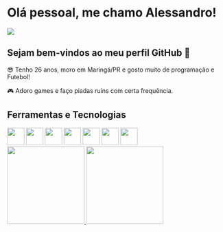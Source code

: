 # Olá pessoal, me chamo Alessandro! 
<div>
<a href="https://www.linkedin.com/in/alessandro-g-leonardo/" target="_blank"><img src="https://img.shields.io/badge/-LinkedIn-%230077B5?style=for-the-badge&logo=linkedin&logoColor=white" target="_blank"></a>   
</div>

## Sejam bem-vindos ao meu perfil GitHub 👋

:sunglasses: Tenho 26 anos, moro em Maringá/PR e gosto muito de programação e Futebol!

🎮 Adoro games e faço piadas ruins com certa frequência.


## Ferramentas e Tecnologias

<div>
<img src="https://cdn.jsdelivr.net/gh/devicons/devicon/icons/wordpress/wordpress-plain-wordmark.svg" width="40" height="40"/>
<img src="https://cdn.jsdelivr.net/gh/devicons/devicon/icons/microsoftsqlserver/microsoftsqlserver-plain-wordmark.svg" width="40" height="40"/>
<img src="https://cdn.jsdelivr.net/gh/devicons/devicon/icons/html5/html5-plain-wordmark.svg" width="40" height="40"/>
<img src="https://cdn.jsdelivr.net/gh/devicons/devicon/icons/css3/css3-plain-wordmark.svg" width="40" height="40"/>
<img src="https://cdn.jsdelivr.net/gh/devicons/devicon/icons/docker/docker-plain-wordmark.svg" width="40" height="40"/>
<img src="https://cdn.jsdelivr.net/gh/devicons/devicon/icons/javascript/javascript-original.svg" width="40" height="40"/>
<img src="https://cdn.jsdelivr.net/gh/devicons/devicon/icons/azure/azure-original.svg" width="40" height="40"/>
  
</div>



<div>
  
<a href="https://github.com/Alessandro-Giovani">
<img height="180em" src="https://github-readme-stats.vercel.app/api/top-langs/?username=Alessandro-Giovani&layout=compact&langs_count=7&theme=dracula"/>
<img height="180em" src="https://github-readme-stats.vercel.app/api?username=Alessandro-Giovani&show_icons=true&theme=dracula&include_all_commits=true&count_private=true"/>

</div>
